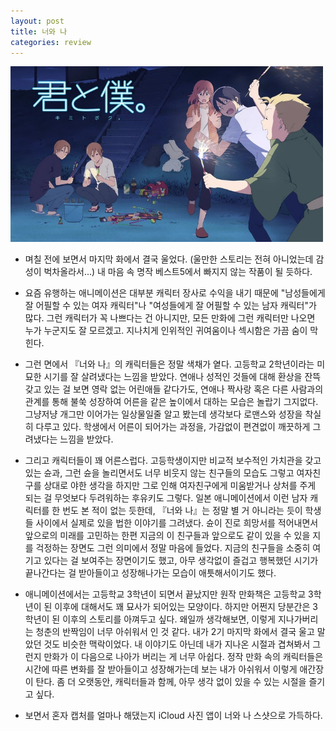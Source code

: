 ```yaml
---
layout: post
title: 너와 나
categories: review
---
```


<img src="/thumbnails/180429/너와나.jpg" width=500 />

- 며칠 전에 보면서 마지막 화에서 결국 울었다. (울만한 스토리는 전혀 아니었는데 감성이 벅차올라서...)
내 마음 속 명작 베스트5에서 빠지지 않는 작품이 될 듯하다.

- 요즘 유행하는 애니메이션은 대부분 캐릭터 장사로 수익을 내기 때문에 "남성들에게 잘 어필할 수 있는 여자 캐릭터"나 "여성들에게 잘 어필할 수 있는 남자 캐릭터"가 많다. 그런 캐릭터가 꼭 나쁘다는 건 아니지만, 모든 만화에 그런 캐릭터만 나오면 누가 누군지도 잘 모르겠고. 지나치게 인위적인 귀여움이나 섹시함은 가끔 숨이 막힌다.

- 그런 면에서 『너와 나』의 캐릭터들은 정말 색채가 옅다. 고등학교 2학년이라는 미묘한 시기를 잘 살려냈다는 느낌을 받았다. 연애나 성적인 것들에 대해 환상을 잔뜩 갖고 있는 걸 보면 영락 없는 어린애들 같다가도, 연애나 짝사랑 혹은 다른 사람과의 관계를 통해 불쑥 성장하여 어른을 같은 높이에서 대하는 모습은 놀랍기 그지없다. 그냥저냥 개그만 이어가는 일상물일줄 알고 봤는데 생각보다 로맨스와 성장을 착실히 다루고 있다. 학생에서 어른이 되어가는 과정을, 가감없이 편견없이 깨끗하게 그려냈다는 느낌을 받았다.

- 그리고 캐릭터들이 꽤 어른스럽다. 고등학생이지만 비교적 보수적인 가치관을 갖고 있는 슌과, 그런 슌을 놀리면서도 너무 비웃지 않는 친구들의 모습도 그렇고 여자친구를 상대로 야한 생각을 하지만 그로 인해 여자친구에게 미움받거나 상처를 주게 되는 걸 무엇보다 두려워하는 후유키도 그렇다. 일본 애니메이션에서 이런 남자 캐릭터를 한 번도 본 적이 없는 듯한데, 『너와 나』는 정말 별 거 아니라는 듯이 학생들 사이에서 실제로 있을 법한 이야기를 그려냈다. 슌이 진로 희망서를 적어내면서 앞으로의 미래를 고민하는 한편 지금의 이 친구들과 앞으로도 같이 있을 수 있을 지를 걱정하는 장면도 그런 의미에서 정말 마음에 들었다. 지금의 친구들을 소중히 여기고 있다는 걸 보여주는 장면이기도 했고, 아무 생각없이 즐겁고 행복했던 시기가 끝나간다는 걸 받아들이고 성장해나가는 모습이 애틋해서이기도 했다.

- 애니메이션에서는 고등학교 3학년이 되면서 끝났지만 원작 만화책은 고등학교 3학년이 된 이후에 대해서도 꽤 묘사가 되어있는 모양이다. 하지만 어쩐지 당분간은 3학년이 된 이후의 스토리를 아껴두고 싶다. 왜일까 생각해보면, 이렇게 지나가버리는 청춘의 반짝임이 너무 아쉬워서 인 것 같다. 내가 2기 마지막 화에서 결국 울고 말았던 것도 비슷한 맥락이었다. 내 이야기도 아닌데 내가 지나온 시절과 겹쳐봐서 그런지 만화가 이 다음으로 나아가 버리는 게 너무 아쉽다. 정작 만화 속의 캐릭터들은 시간에 따른 변화를 잘 받아들이고 성장해가는데 보는 내가 아쉬워서 이렇게 애간장이 탄다. 좀 더 오랫동안, 캐릭터들과 함께, 아무 생각 없이 있을 수 있는 시절을 즐기고 싶다.

- 보면서 혼자 캡처를 얼마나 해댔는지 iCloud 사진 앱이 너와 나 스샷으로 가득하다.
